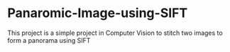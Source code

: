 # Panaromic-Image-using-SIFT
This project is a simple project in Computer Vision to stitch two images to form a panorama using SIFT
